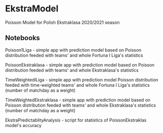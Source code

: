 # EkstraModel
Poisson Model for Polish Ekstraklasa 2020/2021 season

## Notebooks
Poisson1Liga - simple app with prediction model based on Poisson distribution feeded with teams' and whole Fortuna I Liga's statistics

PoissonEkstraklasa - simple app with prediction model based on Poisson distribution feeded with teams' and whole Ekstraklasa's statistics


TimeWeightedILiga - simple app with prediction model Poisson distribution feeded with time-weighted teams' and whole Fortuna I Liga's statistics (number of matchday as a weight)

TimeWeightedEkstraklasa - simple app with prediction model based on Poisson distribution feeded with teams' and whole Ekstraklasa's statistics (number of matchday as a weight)


EkstraPredictablityAnalysis - script for statistics of PoissonEkstraklas model's accuracy 
